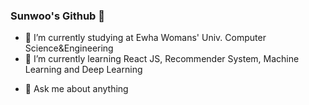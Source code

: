 ### Sunwoo's Github 👋

<!--
**mallang7/mallang7** is a ✨ _special_ ✨ repository because its `README.md` (this file) appears on your GitHub profile.

Here are some ideas to get you started:


- 👯 I’m looking to collaborate on ...
- 🤔 I’m looking for help with ...
- 📫 How to reach me: ...


- ⚡ Fun fact: ...
-->

- 🔭 I’m currently studying at Ewha Womans' Univ. Computer Science&Engineering
- 🌱 I’m currently learning React JS, Recommender System, Machine Learning and Deep Learning
<!-- - 😄 Blog : https://sunwoo-725.tistory.com/ -->
- 💬 Ask me about anything

